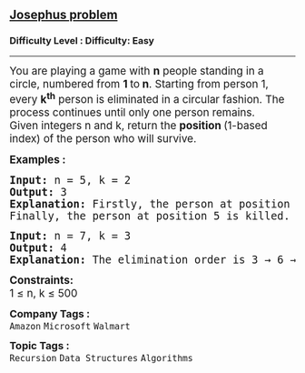 <h2><a href="https://www.geeksforgeeks.org/problems/josephus-problem/1?page=10&status=unsolved&sortBy=submissions">Josephus problem</a></h2><h3>Difficulty Level : Difficulty: Easy</h3><hr><div class="problems_problem_content__Xm_eO"><p data-pm-slice="1 1 []"><span style="font-size: 14pt;">You are playing a game with <strong>n</strong> people standing in a circle, numbered from <strong>1 </strong>to<strong> n</strong>. Starting from person 1, every <strong>k<sup>th</sup></strong> person is eliminated in a circular fashion. The process continues until only one person remains.</span><br><span style="font-size: 14pt;">Given integers n and k, return the <strong>position </strong>(1-based index) of the person who will survive.</span></p>
<p><span style="font-size: 14pt;"><strong>Examples :</strong></span></p>
<pre><span style="font-size: 14pt;"><strong>Input: </strong>n = 5, k = 2
<strong>Output: </strong>3<strong>
Explanation: </strong>Firstly, the person at position 2 is killed, then the person at position 4 is killed, then the person at position 1 is killed. 
Finally, the person at position 5 is killed. So the person at position 3 survives. </span></pre>
<pre><span style="font-size: 14pt;"><strong>Input: </strong>n = 7, k = 3
<strong>Output: </strong>4<strong>
Explanation: </strong>The elimination order is 3 → 6 → 2 → 7 → 5 → 1, and the person at position 4 survives.</span></pre>
<p><span style="font-size: 14pt;"><strong>Constraints:</strong></span><br><span style="font-size: 14pt;">1 ≤ n, k ≤ 500</span></p></div><p><span style=font-size:18px><strong>Company Tags : </strong><br><code>Amazon</code>&nbsp;<code>Microsoft</code>&nbsp;<code>Walmart</code>&nbsp;<br><p><span style=font-size:18px><strong>Topic Tags : </strong><br><code>Recursion</code>&nbsp;<code>Data Structures</code>&nbsp;<code>Algorithms</code>&nbsp;